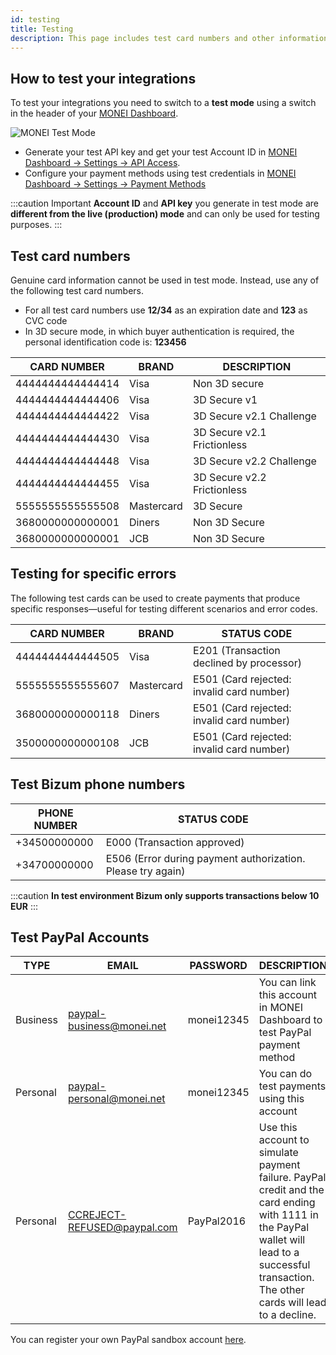 ```yaml
---
id: testing
title: Testing
description: This page includes test card numbers and other information to make sure your integration works as planned.
---
```


## How to test your integrations

To test your integrations you need to switch to a **test mode** using a switch in the header of your [MONEI Dashboard](https://dashboard.monei.com).

![MONEI Test Mode](/img/test-mode.jpg)

- Generate your test API key and get your test Account ID in [MONEI Dashboard → Settings → API Access](https://dashboard.monei.com/settings/api).
- Configure your payment methods using test credentials in [MONEI Dashboard → Settings → Payment Methods](https://dashboard.monei.com/settings/payment-methods)

:::caution Important
**Account ID** and **API key** you generate in test mode are **different from the live (production) mode** and can only be used for testing purposes.
:::

## Test card numbers

Genuine card information cannot be used in test mode. Instead, use any of the following test card numbers.

- For all test card numbers use **12/34** as an expiration date and **123** as CVC code
- In 3D secure mode, in which buyer authentication is required, the personal identification code is: **123456**

| CARD NUMBER      | BRAND      | DESCRIPTION                 |
| ---------------- | ---------- | --------------------------- |
| 4444444444444414 | Visa       | Non 3D secure               |
| 4444444444444406 | Visa       | 3D Secure v1                |
| 4444444444444422 | Visa       | 3D Secure v2.1 Challenge    |
| 4444444444444430 | Visa       | 3D Secure v2.1 Frictionless |
| 4444444444444448 | Visa       | 3D Secure v2.2 Challenge    |
| 4444444444444455 | Visa       | 3D Secure v2.2 Frictionless |
| 5555555555555508 | Mastercard | 3D Secure                   |
| 3680000000000001 | Diners     | Non 3D Secure               |
| 3680000000000001 | JCB        | Non 3D Secure               |

## Testing for specific errors

The following test cards can be used to create payments that produce specific responses—useful for testing different scenarios and error codes.

| CARD NUMBER      | BRAND      | STATUS CODE                               |
| ---------------- | ---------- | ----------------------------------------- |
| 4444444444444505 | Visa       | E201 (Transaction declined by processor)  |
| 5555555555555607 | Mastercard | E501 (Card rejected: invalid card number) |
| 3680000000000118 | Diners     | E501 (Card rejected: invalid card number) |
| 3500000000000108 | JCB        | E501 (Card rejected: invalid card number) |

## Test Bizum phone numbers

| PHONE NUMBER | STATUS CODE                                                 |
| ------------ | ----------------------------------------------------------- |
| +34500000000 | E000 (Transaction approved)                                 |
| +34700000000 | E506 (Error during payment authorization. Please try again) |

:::caution
**In test environment Bizum only supports transactions below 10 EUR**
:::

## Test PayPal Accounts

| TYPE     | EMAIL                       | PASSWORD   | DESCRIPTION                                                                                                                                                                                   |
| -------- | --------------------------- | ---------- | --------------------------------------------------------------------------------------------------------------------------------------------------------------------------------------------- |
| Business | paypal-business@monei.net   | monei12345 | You can link this account in MONEI Dashboard to test PayPal payment method                                                                                                                    |
| Personal | paypal-personal@monei.net   | monei12345 | You can do test payments using this account                                                                                                                                                   |
| Personal | CCREJECT-REFUSED@paypal.com | PayPal2016 | Use this account to simulate payment failure. PayPal credit and the card ending with 1111 in the PayPal wallet will lead to a successful transaction. The other cards will lead to a decline. |

You can register your own PayPal sandbox account [here](https://sandbox.paypal.com/).
